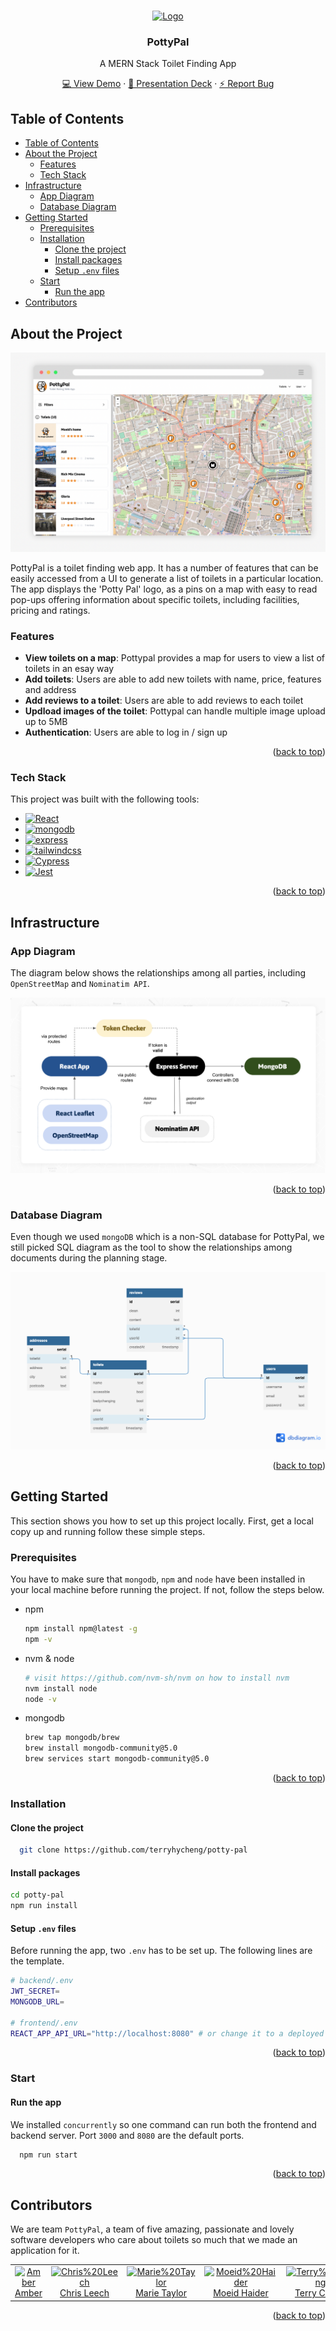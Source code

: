 <a name="readme-top"></a>

<br />
<!-- PROJECT LOGO -->
<div align="center">
  <a href="https://github.com/terryhycheng/acebook">
    <img src="https://raw.githubusercontent.com/terryhycheng/potty-pal/main/frontend/public/mini-logo.svg" alt="Logo" width="60" height="60">
  </a>

<h3 align="center">PottyPal</h3>
<p>A MERN Stack Toilet Finding App</p>

  <p align="center">
    <a href="https://potty-pal-frontend.onrender.com/">💻 View Demo</a>
    ·
    <a href="https://docs.google.com/presentation/d/18HRkplZd6_S4CVVg7y47VUbVzs6aihjLZcJ3n5it9aM/edit?usp=sharing">🚀 Presentation Deck</a>
    ·
    <a href="https://github.com/terryhycheng/potty-pal/issues">⚡ Report Bug</a>
  </p>
</div>

<!-- TABLE OF CONTENTS -->

## Table of Contents

- [Table of Contents](#table-of-contents)
- [About the Project](#about-the-project)
  - [Features](#features)
  - [Tech Stack](#tech-stack)
- [Infrastructure](#infrastructure)
  - [App Diagram](#app-diagram)
  - [Database Diagram](#database-diagram)
- [Getting Started](#getting-started)
  - [Prerequisites](#prerequisites)
  - [Installation](#installation)
    - [Clone the project](#clone-the-project)
    - [Install packages](#install-packages)
    - [Setup `.env` files](#setup-env-files)
  - [Start](#start)
    - [Run the app](#run-the-app)
- [Contributors](#contributors)

<!-- ABOUT THE PROJECT -->

## About the Project

![privew](frontend/public/pottypal-preview.png)

PottyPal is a toilet finding web app. It has a number of features that can be easily accessed from a UI to generate a list of toilets in a particular location. The app displays the 'Potty Pal' logo, as a pins on a map with easy to read pop-ups offering information about specific toilets, including facilities, pricing and ratings.

### Features

- **View toilets on a map**: Pottypal provides a map for users to view a list of toilets in an esay way
- **Add toilets**: Users are able to add new toilets with name, price, features and address
- **Add reviews to a toilet**: Users are able to add reviews to each toilet
- **Updload images of the toilet**: Pottypal can handle multiple image upload up to 5MB
- **Authentication**: Users are able to log in / sign up

<p align="right">(<a href="#readme-top">back to top</a>)</p>

### Tech Stack

This project was built with the following tools:

- [![React][react-shield]][react-url]
- [![mongodb][mongodb-shield]][mongodb-url]
- [![express][express-shield]][express-url]
- [![tailwindcss][tailwindcss-shield]][tailwindcss-url]
- [![Cypress][cypress-shield]][cypress-url]
- [![Jest][jest-shield]][jest-url]

<p align="right">(<a href="#readme-top">back to top</a>)</p>

## Infrastructure

### App Diagram

The diagram below shows the relationships among all parties, including `OpenStreetMap` and `Nominatim API`.

![app-diagram](frontend/public/app-diagram.png)

<p align="right">(<a href="#readme-top">back to top</a>)</p>

### Database Diagram

Even though we used `mongoDB` which is a non-SQL database for PottyPal, we still picked SQL diagram as the tool to show the relationships among documents during the planning stage.

![db-diagram](frontend/public/potty-pal-db-diagram.png)

<p align="right">(<a href="#readme-top">back to top</a>)</p>

<!-- GETTING STARTED -->

## Getting Started

This section shows you how to set up this project locally. First, get a local copy up and running follow these simple steps.

### Prerequisites

You have to make sure that `mongodb`, `npm` and `node` have been installed in your local machine before running the project. If not, follow the steps below.

- npm

  ```sh
  npm install npm@latest -g
  npm -v
  ```

- nvm & node

  ```sh
  # visit https://github.com/nvm-sh/nvm on how to install nvm
  nvm install node
  node -v
  ```

- mongodb
  ```sh
  brew tap mongodb/brew
  brew install mongodb-community@5.0
  brew services start mongodb-community@5.0
  ```
  <p align="right">(<a href="#readme-top">back to top</a>)</p>

### Installation

#### Clone the project

```bash
  git clone https://github.com/terryhycheng/potty-pal
```

#### Install packages

```bash
cd potty-pal
npm run install
```

#### Setup `.env` files

Before running the app, two `.env` has to be set up. The following lines are the template.

```bash
# backend/.env
JWT_SECRET=
MONGODB_URL=

# frontend/.env
REACT_APP_API_URL="http://localhost:8080" # or change it to a deployed server url
```

<p align="right">(<a href="#readme-top">back to top</a>)</p>

### Start

#### Run the app

We installed `concurrently` so one command can run both the frontend and backend server. Port `3000` and `8080` are the default ports.

```bash
  npm run start
```

<p align="right">(<a href="#readme-top">back to top</a>)</p>

<!-- CONTRIBUTORS -->

## Contributors

We are team `PottyPal`, a team of five amazing, passionate and lovely software developers who care about toilets so much that we made an application for it.

<table>
  <tr>
   <td align="center"><a href="https://github.com/AmberG31"><img src="https://avatars.githubusercontent.com/u/118190812?v=4" width="150" alt="Amber"/><br />Amber</a></td>
   <td align="center"><a href="https://github.com/pieslappa"><img src="https://avatars.githubusercontent.com/u/34448070?v=4" width="150" alt="Chris%20Leech"/><br />Chris Leech</a></td>
   <td align="center"><a href="https://github.com/ChalkandFeather"><img src="https://avatars.githubusercontent.com/u/114813829?v=4" width="150" alt="Marie%20Taylor"/><br />Marie Taylor</a></td>
    <td align="center"><a href="hhttps://github.com/moeid9"><img src="https://avatars.githubusercontent.com/u/119462140?v=4" width="150" alt="Moeid%20Haider"/><br />Moeid Haider</a></td>
   <td align="center"><a href="https://github.com/terryhycheng"><img src="https://avatars.githubusercontent.com/u/35667554?v=4" width="150" alt="Terry%20Cheng"/><br />Terry Cheng</a></td>
  </tr>
</table>

<p align="right">(<a href="#readme-top">back to top</a>)</p>

[typescript-shield]: https://img.shields.io/badge/Typescript-3178c6?style=for-the-badge&logo=typescript&logoColor=white
[typescript-url]: https://www.typescriptlang.org/
[circleci-shield]: https://img.shields.io/badge/circleci-000000?style=for-the-badge&logo=circleci&logoColor=white
[circleci-url]: https://circleci.com/
[jest-shield]: https://img.shields.io/badge/jest-c21325?style=for-the-badge&logo=jest&logoColor=white
[jest-url]: https://jestjs.io/
[react-shield]: https://img.shields.io/badge/reactjs-20232a?style=for-the-badge&logo=react&logoColor=61dafb
[react-url]: https://reactjs.org/
[cypress-shield]: https://img.shields.io/badge/cypress-007780?style=for-the-badge&logo=cypress&logoColor=white
[cypress-url]: https://www.cypress.io/
[tailwindcss-shield]: https://img.shields.io/badge/tailwindcss-0f172a?style=for-the-badge&logo=tailwindcss&logoColor=38BDF8
[tailwindcss-url]: https://tailwindcss.com/
[mongodb-shield]: https://img.shields.io/badge/mongodb-023430?style=for-the-badge&logo=mongodb&logoColor=white
[mongodb-url]: https://www.mongodb.com/
[express-shield]: https://img.shields.io/badge/express-000000?style=for-the-badge&logo=express&logoColor=white
[express-url]: https://expressjs.com/
